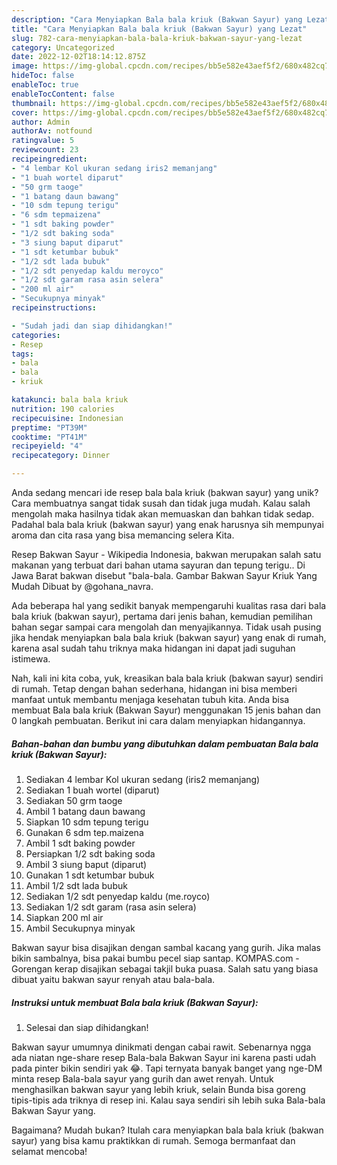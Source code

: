 ```yaml
---
description: "Cara Menyiapkan Bala bala kriuk (Bakwan Sayur) yang Lezat"
title: "Cara Menyiapkan Bala bala kriuk (Bakwan Sayur) yang Lezat"
slug: 782-cara-menyiapkan-bala-bala-kriuk-bakwan-sayur-yang-lezat
category: Uncategorized
date: 2022-12-02T18:14:12.875Z
image: https://img-global.cpcdn.com/recipes/bb5e582e43aef5f2/680x482cq70/bala-bala-kriuk-bakwan-sayur-foto-resep-utama.jpg
hideToc: false
enableToc: true
enableTocContent: false
thumbnail: https://img-global.cpcdn.com/recipes/bb5e582e43aef5f2/680x482cq70/bala-bala-kriuk-bakwan-sayur-foto-resep-utama.jpg
cover: https://img-global.cpcdn.com/recipes/bb5e582e43aef5f2/680x482cq70/bala-bala-kriuk-bakwan-sayur-foto-resep-utama.jpg
author: Admin
authorAv: notfound
ratingvalue: 5
reviewcount: 23
recipeingredient:
- "4 lembar Kol ukuran sedang iris2 memanjang"
- "1 buah wortel diparut"
- "50 grm taoge"
- "1 batang daun bawang"
- "10 sdm tepung terigu"
- "6 sdm tepmaizena"
- "1 sdt baking powder"
- "1/2 sdt baking soda"
- "3 siung baput diparut"
- "1 sdt ketumbar bubuk"
- "1/2 sdt lada bubuk"
- "1/2 sdt penyedap kaldu meroyco"
- "1/2 sdt garam rasa asin selera"
- "200 ml air"
- "Secukupnya minyak"
recipeinstructions:

- "Sudah jadi dan siap dihidangkan!"
categories:
- Resep
tags:
- bala
- bala
- kriuk

katakunci: bala bala kriuk 
nutrition: 190 calories
recipecuisine: Indonesian
preptime: "PT39M"
cooktime: "PT41M"
recipeyield: "4"
recipecategory: Dinner

---
```





Anda sedang mencari ide resep bala bala kriuk (bakwan sayur) yang unik? Cara membuatnya sangat tidak susah dan tidak juga mudah. Kalau salah mengolah maka hasilnya tidak akan memuaskan dan bahkan tidak sedap. Padahal bala bala kriuk (bakwan sayur) yang enak harusnya sih mempunyai aroma dan cita rasa yang bisa memancing selera Kita.





Resep Bakwan Sayur - Wikipedia Indonesia, bakwan merupakan salah satu makanan yang terbuat dari bahan utama sayuran dan tepung terigu.. Di Jawa Barat bakwan disebut &#34;bala-bala. Gambar Bakwan Sayur Kriuk Yang Mudah Dibuat by @gohana_navra.

Ada beberapa hal yang sedikit banyak mempengaruhi kualitas rasa dari bala bala kriuk (bakwan sayur), pertama dari jenis bahan, kemudian pemilihan bahan segar sampai cara mengolah dan menyajikannya. Tidak usah pusing jika hendak menyiapkan bala bala kriuk (bakwan sayur) yang enak di rumah, karena asal sudah tahu triknya maka hidangan ini dapat jadi suguhan istimewa.






Nah, kali ini kita coba, yuk, kreasikan bala bala kriuk (bakwan sayur) sendiri di rumah. Tetap dengan bahan sederhana, hidangan ini bisa memberi manfaat untuk membantu menjaga kesehatan tubuh kita. Anda bisa membuat Bala bala kriuk (Bakwan Sayur) menggunakan 15 jenis bahan dan 0 langkah pembuatan. Berikut ini cara dalam menyiapkan hidangannya.

<!--inarticleads1-->

##### Bahan-bahan dan bumbu yang dibutuhkan dalam pembuatan Bala bala kriuk (Bakwan Sayur):

1. Sediakan 4 lembar Kol ukuran sedang (iris2 memanjang)
1. Sediakan 1 buah wortel (diparut)
1. Sediakan 50 grm taoge
1. Ambil 1 batang daun bawang
1. Siapkan 10 sdm tepung terigu
1. Gunakan 6 sdm tep.maizena
1. Ambil 1 sdt baking powder
1. Persiapkan 1/2 sdt baking soda
1. Ambil 3 siung baput (diparut)
1. Gunakan 1 sdt ketumbar bubuk
1. Ambil 1/2 sdt lada bubuk
1. Sediakan 1/2 sdt penyedap kaldu (me.royco)
1. Sediakan 1/2 sdt garam (rasa asin selera)
1. Siapkan 200 ml air
1. Ambil Secukupnya minyak


Bakwan sayur bisa disajikan dengan sambal kacang yang gurih. Jika malas bikin sambalnya, bisa pakai bumbu pecel siap santap. KOMPAS.com - Gorengan kerap disajikan sebagai takjil buka puasa. Salah satu yang biasa dibuat yaitu bakwan sayur renyah atau bala-bala. 

<!--inarticleads2-->

##### Instruksi untuk membuat Bala bala kriuk (Bakwan Sayur):


1. Selesai dan siap dihidangkan!

Bakwan sayur umumnya dinikmati dengan cabai rawit. Sebenarnya ngga ada niatan nge-share resep Bala-bala Bakwan Sayur ini karena pasti udah pada pinter bikin sendiri yak 😂. Tapi ternyata banyak banget yang nge-DM minta resep Bala-bala sayur yang gurih dan awet renyah. Untuk menghasilkan bakwan sayur yang lebih kriuk, selain Bunda bisa goreng tipis-tipis ada triknya di resep ini. Kalau saya sendiri sih lebih suka Bala-bala Bakwan Sayur yang. 

Bagaimana? Mudah bukan? Itulah cara menyiapkan bala bala kriuk (bakwan sayur) yang bisa kamu praktikkan di rumah. Semoga bermanfaat dan selamat mencoba!
